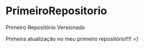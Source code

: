 # PrimeiroRepositorio
 Primeiro Repositório Versionado

 Primeira atualização no meu primeiro repositório!!!! =)
 

